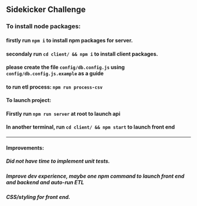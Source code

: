 ## Sidekicker Challenge

### To install node packages:

#### firstly run `npm i` to install npm packages for server.

#### secondaly run `cd client/ && npm i` to install client packages.

#### please create the file `config/db.config.js` using `config/db.config.js.example` as a guide

#### to run etl process: `npm run process-csv`

#### To launch project:

#### Firstly run `npm run server` at root to launch api

#### In another terminal, run `cd client/ && npm start` to launch front end

---

#### Improvements:

##### Did not have time to implement unit tests.

##### Improve dev experience, maybe one npm command to launch front end and backend and auto-run ETL

##### CSS/styling for front end.
